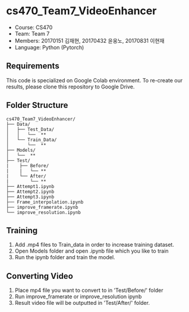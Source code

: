 cs470_Team7_VideoEnhancer
================

- Course: CS470 
- Team: Team 7
- Members: 20170151 김재현, 20170432 윤웅노, 20170831 이현재
- Language: Python (Pytorch)


Requirements 
------------
This code is specialized on Google Colab environment. To re-create our results, please clone this repository to Google Drive.

Folder Structure
------------
```
cs470_Team7_VideoEnhancer/
├── Data/
│   ├── Test_Data/
│   │   └──  ** 
│   └── Train_Data/
│       └──  **  
├── Models/  
│   └──  ** 
├── Test/
|    ├── Before/
|    |   └── ** 
|    └── After/
|        └── **                    
├── Attempt1.ipynb              
├── Attempt2.ipynb              
├── Attempt3.ipynb   
├── Frame_interpolation.ipynb  
├── improve_framerate.ipynb   
└── improve_resolution.ipynb  
```
Training
------------
  1. Add .mp4 files to Train_data in order to increase training dataset. 
  2. Open Models folder and open .ipynb file which you like to train
  3. Run the ipynb folder and train the model.

Converting Video
------------
  1. Place mp4 file you want to convert to in 'Test/Before/' folder
  1. Run improve_framerate or improve_resolution ipynb
  2. Result video file will be outputted in 'Test/After/' folder.




